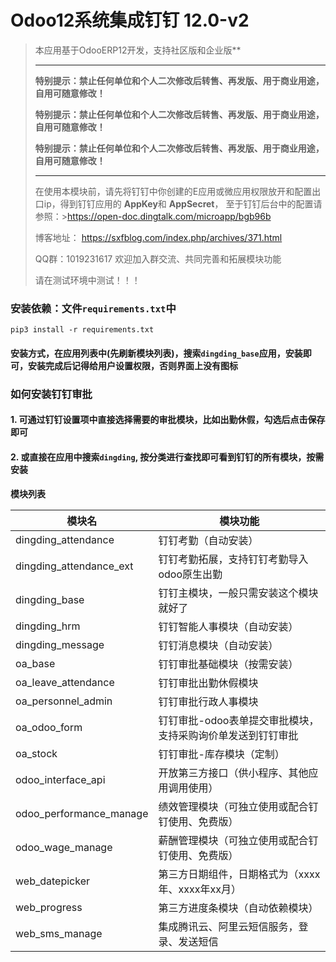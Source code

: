 # Odoo12系统集成钉钉  12.0-v2

> 本应用基于OdooERP12开发，支持社区版和企业版** 
> 
> -----------------------------------------------------------------------------
> **特别提示：禁止任何单位和个人二次修改后转售、再发版、用于商业用途，自用可随意修改！**
>
> **特别提示：禁止任何单位和个人二次修改后转售、再发版、用于商业用途，自用可随意修改！**
>
> **特别提示：禁止任何单位和个人二次修改后转售、再发版、用于商业用途，自用可随意修改！**
>
> -----------------------------------------------------------------------------
> 
> 在使用本模块前，请先将钉钉中你创建的E应用或微应用权限放开和配置出口ip，得到钉钉应用的 **AppKey**和 **AppSecret**， 至于钉钉后台中的配置请参照：>https://open-doc.dingtalk.com/microapp/bgb96b 
>
> 博客地址： https://sxfblog.com/index.php/archives/371.html
> 
> QQ群：1019231617 欢迎加入群交流、共同完善和拓展模块功能
>
> 请在测试环境中测试！！！

### 安装依赖：文件`requirements.txt`中

```ssh
pip3 install -r requirements.txt
```

#### 安装方式，在应用列表中(先刷新模块列表)，搜索`dingding_base`应用，安装即可，安装完成后记得给用户设置权限，否则界面上没有图标

### 如何安装钉钉审批
#### 1. 可通过钉钉设置项中直接选择需要的审批模块，比如出勤休假，勾选后点击保存即可
#### 2. 或直接在应用中搜索`dingding`, 按分类进行查找即可看到钉钉的所有模块，按需安装

**模块列表**

| 模块名            | 模块功能                                                 |
| ----------------- | ------------------------------------------------------ |
| dingding_attendance         | 钉钉考勤（自动安装）                            |
| dingding_attendance_ext     | 钉钉考勤拓展，支持钉钉考勤导入odoo原生出勤         |
| dingding_base               | 钉钉主模块，一般只需安装这个模块就好了             |
| dingding_hrm                | 钉钉智能人事模块（自动安装）                      |
| dingding_message            | 钉钉消息模块（自动安装）                         |
| oa_base                     | 钉钉审批基础模块（按需安装）                      |
| oa_leave_attendance         | 钉钉审批出勤休假模块                             |
| oa_personnel_admin          | 钉钉审批行政人事模块                             |
| oa_odoo_form                | 钉钉审批-odoo表单提交审批模块，支持采购询价单发送到钉钉审批 |
| oa_stock                    | 钉钉审批-库存模块（定制）                         |
| odoo_interface_api          | 开放第三方接口（供小程序、其他应用调用使用）         |
| odoo_performance_manage     | 绩效管理模块（可独立使用或配合钉钉使用、免费版）     |
| odoo_wage_manage            | 薪酬管理模块（可独立使用或配合钉钉使用、免费版）     |
| web_datepicker              | 第三方日期组件，日期格式为（xxxx年、xxxx年xx月）    |
| web_progress                | 第三方进度条模块（自动依赖模块）                   |
| web_sms_manage              | 集成腾讯云、阿里云短信服务，登录、发送短信           |


